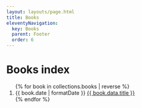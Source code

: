 ```yaml
---
layout: layouts/page.html
title: Books
eleventyNavigation:
  key: Books
  parent: Footer
  order: 6
---
```


# Books index

<ol class="flex gap-4 flex-col">
{% for book in collections.books | reverse %}
  <li class="flex flex-col">
    <time dateTime="{{book.date | formatDate }}">{{ book.date | formatDate }}</time>
    <a href="{{book.url}}">{{ book.data.title }}</a>
  </li>
{% endfor %}
</ol>
